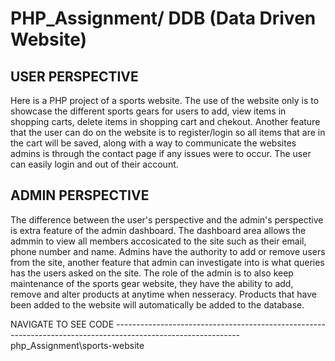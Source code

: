 # PHP_Assignment/ DDB (Data Driven Website)

USER PERSPECTIVE
-------------------------------------------------------------------------------------------------------------
Here is a PHP project of a sports website. The use of the website only is to showcase the different sports gears for users to add, view items in shopping carts, delete items in shopping cart and chekout. Another feature that the user can do on the website is to register/login so all items that are in the cart will be saved, along with a way to communicate the websites admins is through the contact page if any issues were to occur. The user can easily login and out of their account. 

ADMIN PERSPECTIVE
-------------------------------------------------------------------------------------------------------------
The difference between the user's perspective and the admin's perspective is extra feature of the admin dashboard. The dashboard area allows the admmin to view all members accosicated to the site such as their email, phone number and name. Admins have the authority to add or remove users from the site, another feature that admin can investigate into is what queries has the users asked on the site. The role of the admin is to also keep maintenance of the sports gear website, they have the ability to add, remove and alter products at anytime when nesseracy. Products that have been added to the website will automatically be added to the database. 

NAVIGATE TO SEE CODE
-------------------------------------------------------------------------------------------------------------php_Assignment\sports-website

